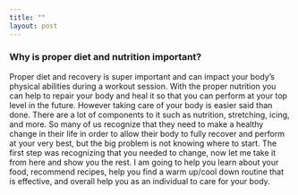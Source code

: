 ```yaml
---
title: ""
layout: post
---
```


### Why is proper diet and nutrition important?

Proper diet and recovery is super important and can impact your body’s physical abilities during a workout session. With the proper nutrition you can help to repair your body and heal it so that you can perform at your top level in the future. However taking care of your body is easier said than done. There are a lot of components to it such as nutrition, stretching, icing, and more. So many of us recognize that they need to make a healthy change in their life in order to allow their body to fully recover and perform at your very best, but the big problem is not knowing where to start. The first step was recognizing that you needed to change, now let me take it from here and show you the rest. I am going to help you learn about your food, recommend recipes, help you find a warm up/cool down routine that is effective, and overall help you as an individual to care for your body.
